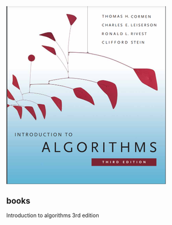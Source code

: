 <img src="Readme.assets/image-20210830184337519.png" alt="image-20210830184337519" style="zoom:50%;" />

## books

Introduction to algorithms 3rd edition

